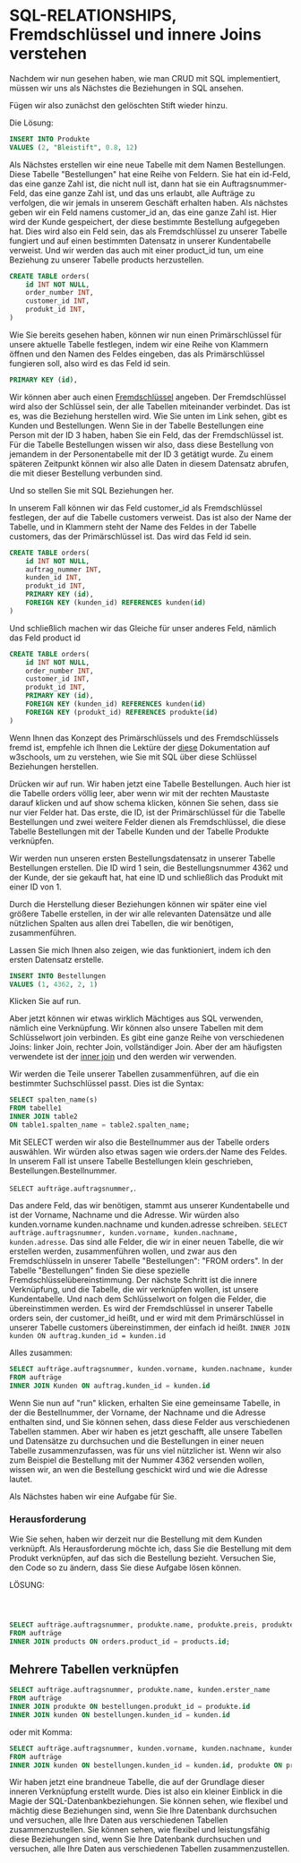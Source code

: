# SQL-RELATIONSHIPS, Fremdschlüssel und innere Joins verstehen

Nachdem wir nun gesehen haben, wie man CRUD mit SQL implementiert, müssen wir uns als Nächstes die Beziehungen in SQL ansehen.

Fügen wir also zunächst den gelöschten Stift wieder hinzu.




Die Lösung:

```SQL
INSERT INTO Produkte
VALUES (2, "Bleistift", 0.8, 12)
```

Als Nächstes erstellen wir eine neue Tabelle mit dem Namen Bestellungen. Diese Tabelle "Bestellungen" hat eine Reihe von Feldern. Sie hat ein id-Feld, das eine ganze Zahl ist, die nicht null ist, dann hat sie ein Auftragsnummer-Feld, das eine ganze Zahl ist, und das uns erlaubt, alle Aufträge zu verfolgen, die wir jemals in unserem Geschäft erhalten haben. Als nächstes geben wir ein Feld namens customer_id an, das eine ganze Zahl ist. Hier wird der Kunde gespeichert, der diese bestimmte Bestellung aufgegeben hat.
Dies wird also ein Feld sein, das als Fremdschlüssel zu unserer Tabelle fungiert und auf einen bestimmten Datensatz in unserer Kundentabelle verweist. Und wir werden das auch mit einer product_id tun, um eine Beziehung zu unserer Tabelle products herzustellen.

```SQL
CREATE TABLE orders(
    id INT NOT NULL,
    order_number INT,
    customer_id INT,
    produkt_id INT,
)
```


Wie Sie bereits gesehen haben, können wir nun einen Primärschlüssel für unsere aktuelle Tabelle festlegen, indem wir eine Reihe von Klammern öffnen und den Namen des Feldes eingeben, das als Primärschlüssel fungieren soll, also wird es das Feld id sein.
```SQL
PRIMARY KEY (id),
```
Wir können aber auch einen [Fremdschlüssel](https://www.w3schools.com/sql/sql_foreignkey.asp) angeben. Der Fremdschlüssel wird also der Schlüssel sein, der alle Tabellen miteinander verbindet. Das ist es, was die Beziehung herstellen wird. Wie Sie unten im Link sehen, gibt es Kunden und Bestellungen. Wenn Sie in der Tabelle Bestellungen eine Person mit der ID 3 haben, haben Sie ein Feld, das der Fremdschlüssel ist. Für die Tabelle Bestellungen wissen wir also, dass diese Bestellung von jemandem in der Personentabelle mit der ID 3 getätigt wurde. Zu einem späteren Zeitpunkt können wir also alle Daten in diesem Datensatz abrufen, die mit dieser Bestellung verbunden sind.

Und so stellen Sie mit SQL Beziehungen her.

In unserem Fall können wir das Feld customer_id als Fremdschlüssel festlegen, der auf die Tabelle customers verweist. Das ist also der Name der Tabelle, und in Klammern steht der Name des Feldes in der Tabelle customers, das der Primärschlüssel ist. Das wird das Feld id sein.
```SQL
CREATE TABLE orders(
    id INT NOT NULL,
    auftrag_nummer INT,
    kunden_id INT,
    produkt_id INT,
    PRIMARY KEY (id),
    FOREIGN KEY (kunden_id) REFERENCES kunden(id)
)
```

Und schließlich machen wir das Gleiche für unser anderes Feld, nämlich das Feld product id

```SQL
CREATE TABLE orders(
    id INT NOT NULL,
    order_number INT,
    customer_id INT,
    produkt_id INT,
    PRIMARY KEY (id),
    FOREIGN KEY (kunden_id) REFERENCES kunden(id)
    FOREIGN KEY (produkt_id) REFERENCES produkte(id)
)
```


Wenn Ihnen das Konzept des Primärschlüssels und des Fremdschlüssels fremd ist, empfehle ich Ihnen die Lektüre der [diese](https://www.w3schools.com/sql/sql_foreignkey.asp) Dokumentation auf w3schools, um zu verstehen, wie Sie mit SQL über diese Schlüssel Beziehungen herstellen.


Drücken wir auf run. Wir haben jetzt eine Tabelle Bestellungen. Auch hier ist die Tabelle orders völlig leer, aber wenn wir mit der rechten Maustaste darauf klicken und auf show schema klicken, können Sie sehen, dass sie nur vier Felder hat. Das erste, die ID, ist der Primärschlüssel für die Tabelle Bestellungen und zwei weitere Felder dienen als Fremdschlüssel, die diese Tabelle Bestellungen mit der Tabelle Kunden und der Tabelle Produkte verknüpfen.


Wir werden nun unseren ersten Bestellungsdatensatz in unserer Tabelle Bestellungen erstellen. Die ID wird 1 sein, die Bestellungsnummer 4362 und der Kunde, der sie gekauft hat, hat eine ID und schließlich das Produkt mit einer ID von 1.

Durch die Herstellung dieser Beziehungen können wir später eine viel größere Tabelle erstellen, in der wir alle relevanten Datensätze und alle nützlichen Spalten aus allen drei Tabellen, die wir benötigen, zusammenführen.

Lassen Sie mich Ihnen also zeigen, wie das funktioniert, indem ich den ersten Datensatz erstelle.

```SQL
INSERT INTO Bestellungen
VALUES (1, 4362, 2, 1)
```

Klicken Sie auf run.

Aber jetzt können wir etwas wirklich Mächtiges aus SQL verwenden, nämlich eine Verknüpfung. Wir können also unsere Tabellen mit dem Schlüsselwort join verbinden. Es gibt eine ganze Reihe von verschiedenen Joins: linker Join, rechter Join, vollständiger Join. Aber der am häufigsten verwendete ist der [inner join](https://www.w3schools.com/sql/sql_join_inner.asp) und den werden wir verwenden.

Wir werden die Teile unserer Tabellen zusammenführen, auf die ein bestimmter Suchschlüssel passt. Dies ist die Syntax:

```SQL
SELECT spalten_name(s)
FROM tabelle1
INNER JOIN table2
ON table1.spalten_name = table2.spalten_name;
```

Mit SELECT werden wir also die Bestellnummer aus der Tabelle orders auswählen. Wir würden also etwas sagen wie orders.der Name des Feldes. In unserem Fall ist unsere Tabelle Bestellungen klein geschrieben, Bestellungen.Bestellnummer.

```SELECT aufträge.auftragsnummer,```.

Das andere Feld, das wir benötigen, stammt aus unserer Kundentabelle und ist der Vorname, Nachname und die Adresse. Wir würden also kunden.vorname kunden.nachname und kunden.adresse schreiben.
```SELECT aufträge.auftragsnummer, kunden.vorname, kunden.nachname, kunden.adresse```. Das sind alle Felder, die wir in einer neuen Tabelle, die wir erstellen werden, zusammenführen wollen, und zwar aus den Fremdschlüsseln in unserer Tabelle "Bestellungen": "FROM orders". In der Tabelle "Bestellungen" finden Sie diese spezielle Fremdschlüsselübereinstimmung. Der nächste Schritt ist die innere Verknüpfung, und die Tabelle, die wir verknüpfen wollen, ist unsere Kundentabelle. Und nach dem Schlüsselwort on folgen die Felder, die übereinstimmen werden. Es wird der Fremdschlüssel in unserer Tabelle orders sein, der customer_id heißt, und er wird mit dem Primärschlüssel in unserer Tabelle customers übereinstimmen, der einfach id heißt. ```INNER JOIN kunden ON auftrag.kunden_id = kunden.id```

Alles zusammen:

```SQL
SELECT aufträge.auftragsnummer, kunden.vorname, kunden.nachname, kunden.adresse
FROM aufträge
INNER JOIN Kunden ON auftrag.kunden_id = kunden.id
```

Wenn Sie nun auf "run" klicken, erhalten Sie eine gemeinsame Tabelle, in der die Bestellnummer, der Vorname, der Nachname und die Adresse enthalten sind, und Sie können sehen, dass diese Felder aus verschiedenen Tabellen stammen. Aber wir haben es jetzt geschafft, alle unsere Tabellen und Datensätze zu durchsuchen und die Bestellungen in einer neuen Tabelle zusammenzufassen, was für uns viel nützlicher ist. Wenn wir also zum Beispiel die Bestellung mit der Nummer 4362 versenden wollen, wissen wir, an wen die Bestellung geschickt wird und wie die Adresse lautet.

Als Nächstes haben wir eine Aufgabe für Sie.

### Herausforderung

Wie Sie sehen, haben wir derzeit nur die Bestellung mit dem Kunden verknüpft. Als Herausforderung möchte ich, dass Sie die Bestellung mit dem Produkt verknüpfen, auf das sich die Bestellung bezieht. Versuchen Sie, den Code so zu ändern, dass Sie diese Aufgabe lösen können.



LÖSUNG:


```SQL



SELECT aufträge.auftragsnummer, produkte.name, produkte.preis, produkte.bestand
FROM aufträge
INNER JOIN products ON orders.product_id = products.id;
```

## Mehrere Tabellen verknüpfen

```SQL
SELECT aufträge.auftragsnummer, produkte.name, kunden.erster_name
FROM aufträge
INNER JOIN produkte ON bestellungen.produkt_id = produkte.id
INNER JOIN kunden ON bestellungen.kunden_id = kunden.id
```

oder mit Komma:

```SQL
SELECT aufträge.auftragsnummer, kunden.vorname, kunden.nachname, kunden.adresse, produkte.name, produkte.preis, produkte.bestand
FROM aufträge
INNER JOIN kunden ON bestellungen.kunden_id = kunden.id, produkte ON produkte.id = bestellungen.produkt_id;
```

Wir haben jetzt eine brandneue Tabelle, die auf der Grundlage dieser inneren Verknüpfung erstellt wurde. Dies ist also ein kleiner Einblick in die Magie der SQL-Datenbankbeziehungen. Sie können sehen, wie flexibel und mächtig diese Beziehungen sind, wenn Sie Ihre Datenbank durchsuchen und versuchen, alle Ihre Daten aus verschiedenen Tabellen zusammenzustellen. Sie können sehen, wie flexibel und leistungsfähig diese Beziehungen sind, wenn Sie Ihre Datenbank durchsuchen und versuchen, alle Ihre Daten aus verschiedenen Tabellen zusammenzustellen.